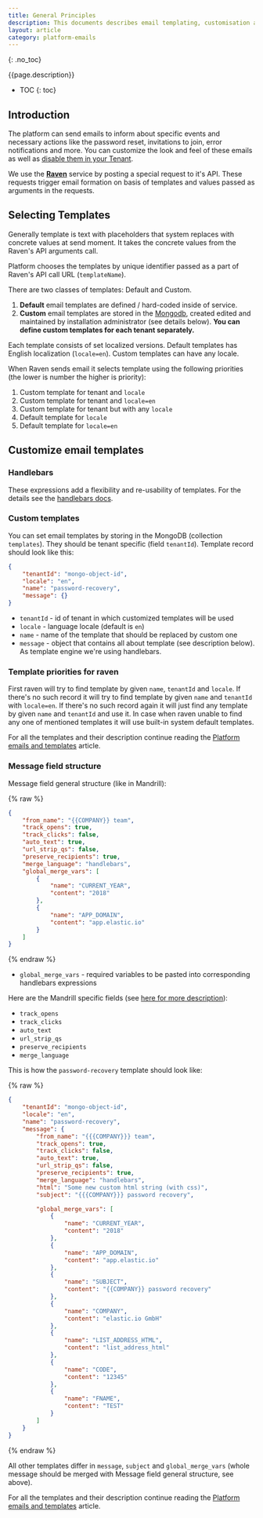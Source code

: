 ```yaml
---
title: General Principles
description: This documents describes email templating, customisation and their priorities for Raven.
layout: article
category: platform-emails
---
```


{: .no_toc}

{{page.description}}

- TOC
{: toc}

## Introduction

The platform can send emails to inform about specific events and necessary actions
like the password reset, invitations to join, error notifications and more.
You can customize the look and feel of these emails as well as
[disable them in your Tenant](configuration).

We use the [**Raven**](/on-premises/kubernetes/raven) service by posting a special
request to it's API. These requests trigger email formation on basis of templates
and values passed as arguments in the requests.

## Selecting Templates

Generally template is text with placeholders that system replaces with concrete
values at send moment. It takes the concrete values from the Raven's API arguments call.

Platform chooses the templates by unique identifier passed as a part of Raven's API
call URL (`templateName`).

There are two classes of templates: Default and Custom.
1.  **Default** email templates are defined / hard-coded inside of service.
2.  **Custom** email templates are stored in the [Mongodb](/on-premises/mongodb), created edited and maintained by installation administrator (see details below). **You can define custom templates for each tenant separately.**

Each template consists of set localized versions. Default templates has
English localization (`locale=en`). Custom templates can have any locale.

When Raven sends email it selects template using the following priorities
(the lower is number the higher is priority):

1.  Custom template for tenant and `locale`
2.  Custom template for tenant and `locale=en`
3.  Custom template for tenant but with any `locale`
4.  Default template for `locale`
5.  Default template for `locale=en`

## Customize email templates

### Handlebars

These expressions add a flexibility and re-usability of templates.
For the details see the [handlebars docs](https://handlebarsjs.com/).

### Custom templates

You can set email templates by storing in the MongoDB (collection `templates`). They
should be tenant specific (field `tenantId`). Template record should look like this:

```json
{
    "tenantId": "mongo-object-id",
    "locale": "en",
    "name": "password-recovery",
    "message": {}
}
```

*   `tenantId` - id of tenant in which customized templates will be used
*   `locale` - language locale (default is `en`)
*   `name` - name of the template that should be replaced by custom one
*   `message` - object that contains all about template (see description below). As template engine we're using handlebars.


### Template priorities for raven


First raven will try to find template by given `name`, `tenantId` and `locale`.
If there's no such record it will try to find template by given `name` and `tenantId`
with `locale=en`. If there's no such record again it will just find any template
by given `name` and `tenantId` and use it. In case when raven unable to find any
one of mentioned templates it will use built-in system default templates.

For all the templates and their description continue reading the [Platform emails and templates](templates) article.

### Message field structure


Message field general structure (like in Mandrill):

{% raw %}
```json
{
    "from_name": "{{COMPANY}} team",
    "track_opens": true,
    "track_clicks": false,
    "auto_text": true,
    "url_strip_qs": false,
    "preserve_recipients": true,
    "merge_language": "handlebars",
    "global_merge_vars": [
        {
            "name": "CURRENT_YEAR",
            "content": "2018"
        },
        {
            "name": "APP_DOMAIN",
            "content": "app.elastic.io"
        }
    ]
}
```
{% endraw %}

*   `global_merge_vars` - required variables to be pasted into corresponding handlebars expressions

Here are the Mandrill specific fields (see [here for more description](https://mandrillapp.com/api/docs/messages.JSON.html#method=send)):

*   `track_opens`
*   `track_clicks`
*   `auto_text`
*   `url_strip_qs`
*   `preserve_recipients`
*   `merge_language`

This is how the `password-recovery` template should look like:

{% raw %}
```json
{
    "tenantId": "mongo-object-id",
    "locale": "en",
    "name": "password-recovery",
    "message": {
        "from_name": "{{{COMPANY}}} team",
        "track_opens": true,
        "track_clicks": false,
        "auto_text": true,
        "url_strip_qs": false,
        "preserve_recipients": true,
        "merge_language": "handlebars",
        "html": "Some new custom html string (with css)",
        "subject": "{{{COMPANY}}} password recovery",

        "global_merge_vars": [
            {
                "name": "CURRENT_YEAR",
                "content": "2018"
            },
            {
                "name": "APP_DOMAIN",
                "content": "app.elastic.io"
            },
            {
                "name": "SUBJECT",
                "content": "{{COMPANY}} password recovery"
            },
            {
                "name": "COMPANY",
                "content": "elastic.io GmbH"
            },
            {
                "name": "LIST_ADDRESS_HTML",
                "content": "list_address_html"
            },
            {
                "name": "CODE",
                "content": "12345"
            },
            {
                "name": "FNAME",
                "content": "TEST"
            }
        ]
    }
}
```
{% endraw %}

All other templates differ in `message`, `subject` and `global_merge_vars`
(whole message should be merged with Message field general structure, see above).

For all the templates and their description continue reading the [Platform emails and templates](templates) article.